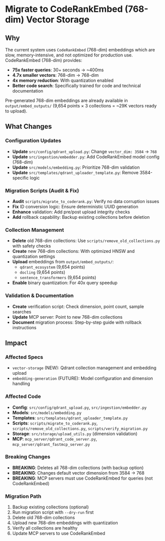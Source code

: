 # Migrate to CodeRankEmbed (768-dim) Vector Storage

## Why

The current system uses `CodeRankEmbed` (768-dim) embeddings which are slow, memory-intensive, and not optimized for production use. CodeRankEmbed (768-dim) provides:

- **75x faster queries**: 30+ seconds → ~400ms
- **4.7x smaller vectors**: 768-dim → 768-dim
- **4x memory reduction**: With quantization enabled
- **Better code search**: Specifically trained for code and technical documentation

Pre-generated 768-dim embeddings are already available in `output/embed_outputs/` (9,654 points × 3 collections = ~29K vectors ready to upload).

## What Changes

### Configuration Updates
- **Update** `src/config/qdrant_upload.py`: Change `vector_dim: 3584` → `768`
- **Update** `src/ingestion/embedder.py`: Add CodeRankEmbed model config (768-dim)
- **Update** `src/models/embedding.py`: Prioritize 768-dim validation
- **Update** `src/templates/qdrant_uploader_template.py`: Remove 3584-specific logic

### Migration Scripts (Audit & Fix)
- **Audit** `scripts/migrate_to_coderank.py`: Verify no data corruption issues
- **Fix** ID conversion logic: Ensure deterministic UUID generation
- **Enhance** validation: Add pre/post upload integrity checks
- **Add** rollback capability: Backup existing collections before deletion

### Collection Management
- **Delete** old 768-dim collections: Use `scripts/remove_old_collections.py` with safety checks
- **Create** new 768-dim collections: With optimized HNSW and quantization settings
- **Upload** embeddings from `output/embed_outputs/`:
  - `qdrant_ecosystem` (9,654 points)
  - `docling` (9,654 points)  
  - `sentence_transformers` (9,654 points)
- **Enable** binary quantization: For 40x query speedup

### Validation & Documentation
- **Create** verification script: Check dimension, point count, sample searches
- **Update** MCP server: Point to new 768-dim collections
- **Document** migration process: Step-by-step guide with rollback instructions

## Impact

### Affected Specs
- `vector-storage` (NEW): Qdrant collection management and embedding upload
- `embedding-generation` (FUTURE): Model configuration and dimension handling

### Affected Code
- **Config**: `src/config/qdrant_upload.py`, `src/ingestion/embedder.py`
- **Models**: `src/models/embedding.py`
- **Templates**: `src/templates/qdrant_uploader_template.py`
- **Scripts**: `scripts/migrate_to_coderank.py`, `scripts/remove_old_collections.py`, `scripts/verify_migration.py`
- **Storage**: `src/storage/upload_utils.py` (dimension validation)
- **MCP**: `mcp_server/qdrant_code_server.py`, `mcp_server/qdrant_fastmcp_server.py`

### Breaking Changes
- **BREAKING**: Deletes all 768-dim collections (with backup option)
- **BREAKING**: Changes default vector dimension from 3584 → 768
- **BREAKING**: MCP servers must use CodeRankEmbed for queries (not CodeRankEmbed)

### Migration Path
1. Backup existing collections (optional)
2. Run migration script with `--dry-run` first
3. Delete old 768-dim collections
4. Upload new 768-dim embeddings with quantization
5. Verify all collections are healthy
6. Update MCP servers to use CodeRankEmbed

